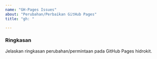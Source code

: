 ```yaml
---
name: "GH-Pages Issues"
about: "Perubahan/Perbaikan GitHub Pages"
title: "gh: "

---
```


### Ringkasan

Jelaskan ringkasan perubahan/permintaan pada GitHub Pages hidrokit. 

